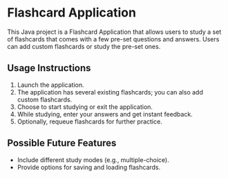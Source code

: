 # Flashcard Application

This Java project is a Flashcard Application that allows users to study a set of flashcards that comes with a few pre-set questions and answers. Users can add custom flashcards or study the pre-set ones.

## Usage Instructions

1. Launch the application.
2. The application has several existing flashcards; you can also add custom flashcards.
3. Choose to start studying or exit the application.
4. While studying, enter your answers and get instant feedback.
5. Optionally, requeue flashcards for further practice.

## Possible Future Features
- Include different study modes (e.g., multiple-choice).
- Provide options for saving and loading flashcards.
